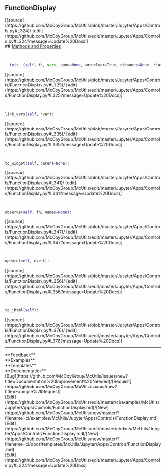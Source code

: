 ## <a id="McUtils.Jupyter.Apps.Controls.FunctionDisplay">FunctionDisplay</a> 

<div class="docs-source-link" markdown="1">
[[source](https://github.com/McCoyGroup/McUtils/blob/master/Jupyter/Apps/Controls.py#L324)/
[edit](https://github.com/McCoyGroup/McUtils/edit/master/Jupyter/Apps/Controls.py#L324?message=Update%20Docs)]
</div>









<div class="collapsible-section">
 <div class="collapsible-section collapsible-section-header" markdown="1">
## <a class="collapse-link" data-toggle="collapse" href="#methods" markdown="1"> Methods and Properties</a> <a class="float-right" data-toggle="collapse" href="#methods"><i class="fa fa-chevron-down"></i></a>
 </div>
 <div class="collapsible-section collapsible-section-body collapse show" id="methods" markdown="1">
 
<a id="McUtils.Jupyter.Apps.Controls.FunctionDisplay.__init__" class="docs-object-method">&nbsp;</a> 
```python
__init__(self, fn, vars, pane=None, autoclear=True, debounce=None, **attrs): 
```
<div class="docs-source-link" markdown="1">
[[source](https://github.com/McCoyGroup/McUtils/blob/master/Jupyter/Apps/Controls/FunctionDisplay.py#L325)/
[edit](https://github.com/McCoyGroup/McUtils/edit/master/Jupyter/Apps/Controls/FunctionDisplay.py#L325?message=Update%20Docs)]
</div>


<a id="McUtils.Jupyter.Apps.Controls.FunctionDisplay.link_vars" class="docs-object-method">&nbsp;</a> 
```python
link_vars(self, *var): 
```
<div class="docs-source-link" markdown="1">
[[source](https://github.com/McCoyGroup/McUtils/blob/master/Jupyter/Apps/Controls/FunctionDisplay.py#L335)/
[edit](https://github.com/McCoyGroup/McUtils/edit/master/Jupyter/Apps/Controls/FunctionDisplay.py#L335?message=Update%20Docs)]
</div>


<a id="McUtils.Jupyter.Apps.Controls.FunctionDisplay.to_widget" class="docs-object-method">&nbsp;</a> 
```python
to_widget(self, parent=None): 
```
<div class="docs-source-link" markdown="1">
[[source](https://github.com/McCoyGroup/McUtils/blob/master/Jupyter/Apps/Controls/FunctionDisplay.py#L341)/
[edit](https://github.com/McCoyGroup/McUtils/edit/master/Jupyter/Apps/Controls/FunctionDisplay.py#L341?message=Update%20Docs)]
</div>


<a id="McUtils.Jupyter.Apps.Controls.FunctionDisplay.observe" class="docs-object-method">&nbsp;</a> 
```python
observe(self, fn, names=None): 
```
<div class="docs-source-link" markdown="1">
[[source](https://github.com/McCoyGroup/McUtils/blob/master/Jupyter/Apps/Controls/FunctionDisplay.py#L347)/
[edit](https://github.com/McCoyGroup/McUtils/edit/master/Jupyter/Apps/Controls/FunctionDisplay.py#L347?message=Update%20Docs)]
</div>


<a id="McUtils.Jupyter.Apps.Controls.FunctionDisplay.update" class="docs-object-method">&nbsp;</a> 
```python
update(self, event): 
```
<div class="docs-source-link" markdown="1">
[[source](https://github.com/McCoyGroup/McUtils/blob/master/Jupyter/Apps/Controls/FunctionDisplay.py#L356)/
[edit](https://github.com/McCoyGroup/McUtils/edit/master/Jupyter/Apps/Controls/FunctionDisplay.py#L356?message=Update%20Docs)]
</div>


<a id="McUtils.Jupyter.Apps.Controls.FunctionDisplay.to_jhtml" class="docs-object-method">&nbsp;</a> 
```python
to_jhtml(self): 
```
<div class="docs-source-link" markdown="1">
[[source](https://github.com/McCoyGroup/McUtils/blob/master/Jupyter/Apps/Controls/FunctionDisplay.py#L376)/
[edit](https://github.com/McCoyGroup/McUtils/edit/master/Jupyter/Apps/Controls/FunctionDisplay.py#L376?message=Update%20Docs)]
</div>
 </div>
</div>












---


<div markdown="1" class="text-secondary">
<div class="container">
  <div class="row">
   <div class="col" markdown="1">
**Feedback**   
</div>
   <div class="col" markdown="1">
**Examples**   
</div>
   <div class="col" markdown="1">
**Templates**   
</div>
   <div class="col" markdown="1">
**Documentation**   
</div>
   <div class="col" markdown="1">
   
</div>
   <div class="col" markdown="1">
   
</div>
   <div class="col" markdown="1">
   
</div>
</div>
  <div class="row">
   <div class="col" markdown="1">
[Bug](https://github.com/McCoyGroup/McUtils/issues/new?title=Documentation%20Improvement%20Needed)/[Request](https://github.com/McCoyGroup/McUtils/issues/new?title=Example%20Request)   
</div>
   <div class="col" markdown="1">
[Edit](https://github.com/McCoyGroup/McUtils/edit/master/ci/examples/McUtils/Jupyter/Apps/Controls/FunctionDisplay.md)/[New](https://github.com/McCoyGroup/McUtils/new/master/?filename=ci/examples/McUtils/Jupyter/Apps/Controls/FunctionDisplay.md)   
</div>
   <div class="col" markdown="1">
[Edit](https://github.com/McCoyGroup/McUtils/edit/master/ci/docs/McUtils/Jupyter/Apps/Controls/FunctionDisplay.md)/[New](https://github.com/McCoyGroup/McUtils/new/master/?filename=ci/docs/templates/McUtils/Jupyter/Apps/Controls/FunctionDisplay.md)   
</div>
   <div class="col" markdown="1">
[Edit](https://github.com/McCoyGroup/McUtils/edit/master/Jupyter/Apps/Controls.py#L324?message=Update%20Docs)   
</div>
   <div class="col" markdown="1">
   
</div>
   <div class="col" markdown="1">
   
</div>
   <div class="col" markdown="1">
   
</div>
</div>
</div>
</div>
